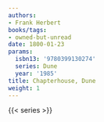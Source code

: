 ```yaml
---
authors:
- Frank Herbert
books/tags:
- owned-but-unread
date: 1800-01-23
params:
  isbn13: '9780399130274'
  series: Dune
  year: '1985'
title: Chapterhouse, Dune
weight: 1
---
```



<!--more-->

{{< series >}}